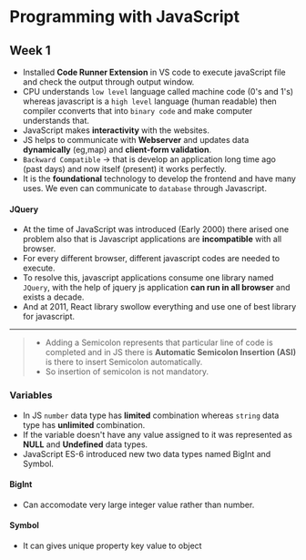 # Programming with JavaScript
## Week 1
* Installed **Code Runner Extension** in VS code to execute javaScript file and check the output through output window.
* CPU understands `low level` language called machine code (0's and 1's) whereas javascript is a `high level` language (human readable) then compiler cconverts that into `binary code` and make computer understands that.
* JavaScript makes **interactivity** with the websites.
* JS helps to communicate with **Webserver** and updates data **dynamically** (eg,map) and **client-form validation**.
* `Backward Compatible` -> that is develop an application long time ago (past days) and now itself (present) it works perfectly.
* It is the **foundational** technology to develop the frontend and have many uses. We even can communicate to `database` through Javascript.
#### JQuery
* At the time of JavaScript was introduced (Early 2000) there arised one problem also that is Javascript applications are **incompatible** with all browser.
* For every different browser, different javascript codes are needed to execute. 
* To resolve this, javascript applications consume one library named `JQuery`, with the help of jquery js application **can run in all browser** and exists a decade.
* And at 2011, React library swollow everything and use one of best library for javascript.
---------------------------
> - Adding a Semicolon represents that particular line of code is completed and in JS there is **Automatic Semicolon Insertion (ASI)** is there to insert Semicolon automatically.
> - So insertion of semicolon is not mandatory.

### Variables
* In JS `number` data type has **limited** combination whereas `string` data type has **unlimited** combination.
* If the variable doesn't have any value assigned to it was represented as **NULL** and **Undefined** data types.
* JavaScript ES-6 introduced new two data types named BigInt and Symbol.
#### BigInt
* Can accomodate very large integer value rather than number.
#### Symbol
* It can gives unique property key value to object

